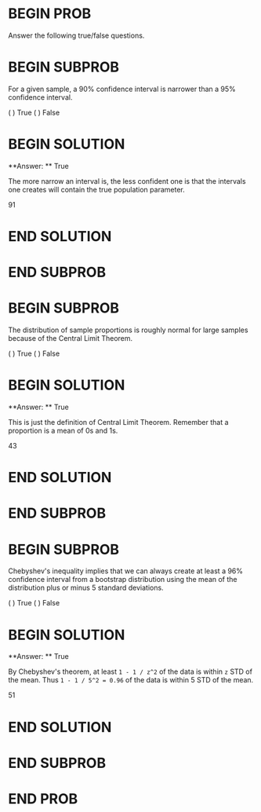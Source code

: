 # BEGIN PROB
Answer the following true/false questions.

# BEGIN SUBPROB

For a given sample, a 90% confidence interval is narrower than a
95% confidence interval.

( ) True
( ) False

# BEGIN SOLUTION

**Answer: ** True

The more narrow an interval is, the less confident one is that the intervals one creates will contain the true population parameter.

<average>91</average>

# END SOLUTION

# END SUBPROB



# BEGIN SUBPROB

The distribution of sample proportions is roughly normal for large samples because of the Central Limit Theorem. 

( ) True
( ) False

# BEGIN SOLUTION

**Answer: ** True

This is just the definition of Central Limit Theorem. Remember that a proportion is a mean of 0s and 1s.

<average>43</average>

# END SOLUTION

# END SUBPROB


# BEGIN SUBPROB

Chebyshev's inequality implies that we can always create at least a 96%
confidence interval from a bootstrap distribution using
the mean of the distribution plus or minus 5 standard deviations.

( ) True
( ) False

# BEGIN SOLUTION

**Answer: ** True

By Chebyshev's theorem, at least `1 - 1 / z^2` of the data is within `z` STD of the mean. Thus `1 - 1 / 5^2 = 0.96` of the data is within 5 STD of the mean. 

<average>51</average>

# END SOLUTION

# END SUBPROB

# END PROB
